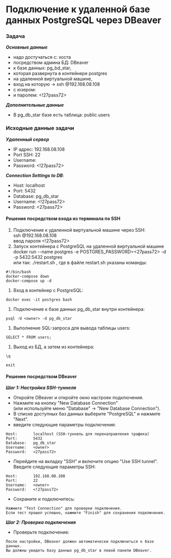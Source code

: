 
# Подключение к удаленной базе данных PostgreSQL через DBeaver

### Задача

**_Основные данные_**
- надо достучаться с:               хоста
- посредством админа БД:            DBeaver
- к базе данных:                    pg_bd_star,
- которая развернута в контейнере   postgres
- на удаленной виртуальной машине,
- вход на которую ->                ssh <owner>@192.168.08.108
- с юзером:                         <owner>
- и паролем:                        <!27pass72>

**_Дополнительные данные_**
- В pg_db_star базе есть таблица: public.users


### Исходные данные задачи

**_Удаленный сервер_**
  - IP адрес: 192.168.08.108
  - Port SSH: 22
  - Username: <owner>
  - Password: <!27pass72>

**_Connection Settings to DB_**:
  - Host: localhost
  - Port: 5432
  - Database: pg_db_star
  - Username: <!27pass72>
  - Password: <27pass72>

 #### Решение посредством входа из терминала по SSH
 
 1. Подключение к удаленной виртуальной машине через SSH:
    <br>ssh <owner>@192.168.08.108
    <br>ввод пароля <!27pass72>  
 2. Запуск контейнера с PostgreSQL на удаленной виртуальной машине
    <br>docker run --name postgres -e POSTGRES_PASSWORD=<27pass72> -d -p 5432:5432 postgres
    <br>или так: ./restart.sh , где в файле restart.sh указаны команды:
```
#!/bin/bash
docker-compose down
docker-compose up -d
```
 1. Вход в контейнер с PostgreSQL:
```
docker exec -it postgres bash
```
 1. Подключение к базе данных pg_db_star внутри контейнера:
```
psql -U <owner> -d pg_db_star
```
 1. Выполнение SQL-запроса для вывода таблицы users:
```
SELECT * FROM users;
```
 1. Выход из БД, а затем из контейнера:
```
\q
```
```
exit
```

#### Решение посредством DBeaver

**_Шаг 1: Настройка SSH-туннеля_**
- Откройте DBeaver и откройте окно настроек подключения.
- Нажмите на кнопку "New Database Connection"
  <br> (или используйте меню "Database" -> "New Database Connection").
- В списке доступных баз данных выберите "PostgreSQL" и нажмите "Next".
- введите следующие параметры подключения:
```
Host:       localhost (SSH-туннель для перенаправления трафика)
Port:       5432
Database:   pg_db_star
Username:   <owner>
Password:   <27pass72>
```
- Перейдите на вкладку "SSH" и включите опцию "Use SSH tunnel".
  <br>Введите следующие параметры SSH:
```  
Host:       192.168.08.108
Port:       22
Username:   <owner>
Password:   <!27pass72>
```
- Сохраните и подключитесь:
``` 
Нажмите "Test Connection" для проверки подключения.
Если тест прошел успешно, нажмите "Finish" для сохранения подключения.
```

**_Шаг 2: Проверка подключения_**
- Проверьте подключение:
``` 
После настройки, DBeaver должен автоматически подключиться к базе данных.
Вы должны увидеть базу данных pg_db_star в левой панели DBeaver.
```
